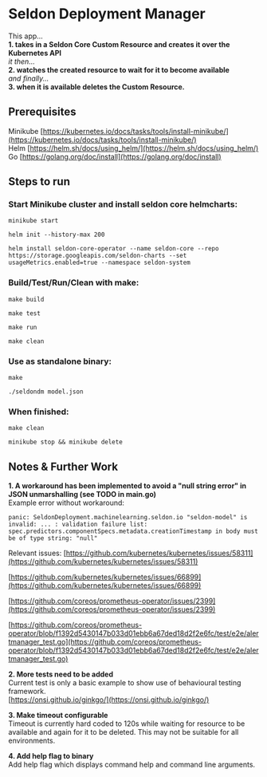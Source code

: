 # Seldon Deployment Manager
This app...  
**1. takes in a Seldon Core Custom Resource and creates it over the Kubernetes API**  
*it then...*  
**2. watches the created resource to wait for it to become available**  
*and finally...*  
**3. when it is available deletes the Custom Resource.**  

## Prerequisites
Minikube [https://kubernetes.io/docs/tasks/tools/install-minikube/](https://kubernetes.io/docs/tasks/tools/install-minikube/)  
Helm [https://helm.sh/docs/using_helm/](https://helm.sh/docs/using_helm/)  
Go [https://golang.org/doc/install](https://golang.org/doc/install)  

## Steps to run

### Start Minikube cluster and install seldon core helmcharts:

```minikube start```

```helm init --history-max 200```

```helm install seldon-core-operator --name seldon-core --repo https://storage.googleapis.com/seldon-charts --set usageMetrics.enabled=true --namespace seldon-system```

### Build/Test/Run/Clean with make:

```make build```

```make test```

```make run```

```make clean```

### Use as standalone binary:

```make```

```./seldondm model.json```

### When finished:  

```make clean```

```minikube stop && minikube delete```

## Notes & Further Work
**1. A workaround has been implemented to avoid a "null string error" in JSON unmarshalling (see TODO in main.go)**  
Example error without workaround:
```
panic: SeldonDeployment.machinelearning.seldon.io "seldon-model" is invalid: ... : validation failure list:
spec.predictors.componentSpecs.metadata.creationTimestamp in body must be of type string: "null"
```
Relevant issues:
[https://github.com/kubernetes/kubernetes/issues/58311](https://github.com/kubernetes/kubernetes/issues/58311)

[https://github.com/kubernetes/kubernetes/issues/66899](https://github.com/kubernetes/kubernetes/issues/66899)

[https://github.com/coreos/prometheus-operator/issues/2399](https://github.com/coreos/prometheus-operator/issues/2399)

[https://github.com/coreos/prometheus-operator/blob/f1392d5430147b033d01ebb6a67ded18d2f2e6fc/test/e2e/alertmanager_test.go](https://github.com/coreos/prometheus-operator/blob/f1392d5430147b033d01ebb6a67ded18d2f2e6fc/test/e2e/alertmanager_test.go)

**2. More tests need to be added**  
Current test is only a basic example to show use of behavioural testing framework.  
[https://onsi.github.io/ginkgo/](https://onsi.github.io/ginkgo/)

**3. Make timeout configurable**  
Timeout is currently hard coded to 120s while waiting for resource to be available and again for it to be deleted. This may not be suitable for all environments.

**4. Add help flag to binary**  
Add help flag which displays command help and command line arguments.
